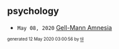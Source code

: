 ## psychology

* <code>May 08, 2020</code> [Gell-Mann Amnesia](2020-05-08T09-08-00-gell-mann-amnesia.md)

<sup><sub>generated 12 May 2020 03:00:56 by <a href='https://github.com/senorprogrammer/til'>til</a></sub></sup>
